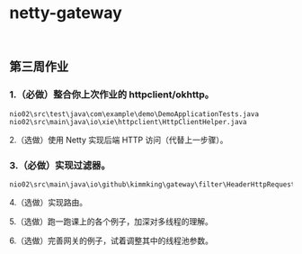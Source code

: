 # netty-gateway

```
   

```

## 第三周作业

### 1.（必做）整合你上次作业的 httpclient/okhttp。

```
nio02\src\test\java\com\example\demo\DemoApplicationTests.java
nio02\src\main\java\io\xie\httpclient\HttpClientHelper.java
```

2.（选做）使用 Netty 实现后端 HTTP 访问（代替上一步骤）。

### 3.（必做）实现过滤器。

```
nio02\src\main\java\io\github\kimmking\gateway\filter\HeaderHttpRequestCustomizeFilter.java
```

4.（选做）实现路由。

5.（选做）跑一跑课上的各个例子，加深对多线程的理解。

6.（选做）完善网关的例子，试着调整其中的线程池参数。
